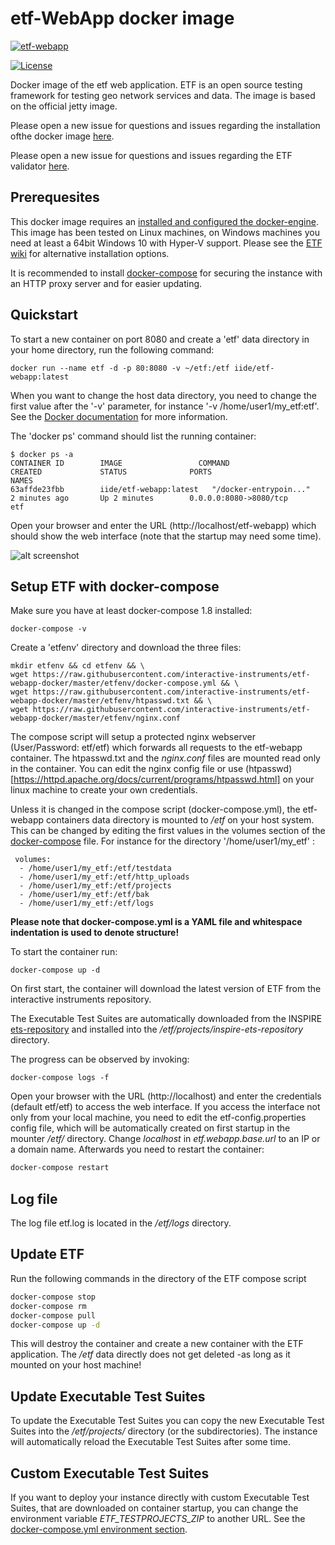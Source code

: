 # etf-WebApp docker image

[![etf-webapp](http://dockeri.co/image/iide/etf-webapp)](https://hub.docker.com/r/iide/etf-webapp/)

[![License](https://img.shields.io/badge/license-Apache%202.0-blue.svg)](http://www.apache.org/licenses/LICENSE-2.0.html)

Docker image of the etf web application.
ETF is an open source testing framework for testing geo network services and data.
The image is based on the official jetty image.

Please open a new issue for questions and issues regarding the installation ofthe docker image [here](https://github.com/interactive-instruments/etf-webapp-docker/issues).

Please open a new issue for questions and issues regarding the ETF validator [here](https://github.com/interactive-instruments/etf-webapp/issues).

## Prerequesites

This docker image requires an [installed and configured the docker-engine](https://docs.docker.com/engine/installation/). This image has been tested on
Linux machines, on Windows machines you need at least a 64bit Windows 10 with
Hyper-V support. Please see the [ETF wiki](https://github.com/interactive-instruments/etf-webapp/wiki) for alternative installation options.

It is recommended to install [docker-compose](https://docs.docker.com/compose/install/) for securing the instance with an
HTTP proxy server and for easier updating.

## Quickstart
To start a new container on port 8080 and create a 'etf' data directory in your
home directory, run the following command:

```CMD
docker run --name etf -d -p 80:8080 -v ~/etf:/etf iide/etf-webapp:latest
```

When you want to change the host data directory,
you need to  change the first value after the '-v' parameter, for instance
'-v /home/user1/my_etf:etf'.
See the [Docker  documentation](https://docs.docker.com/engine/reference/commandline/run/)
for more information.

The 'docker ps' command should list the running container:

```CMD
$ docker ps -a
CONTAINER ID        IMAGE                 COMMAND                  CREATED             STATUS              PORTS                         NAMES
63affde23fbb        iide/etf-webapp:latest   "/docker-entrypoin..."   2 minutes ago       Up 2 minutes        0.0.0.0:8080->8080/tcp        etf
```

Open your browser and enter the URL (http://localhost/etf-webapp) which should
show the web interface (note that the startup may need some time).

![alt screenshot](https://cloud.githubusercontent.com/assets/13570741/24177217/477aa3c0-0ea1-11e7-8029-59586a607844.png)

## Setup ETF with docker-compose

Make sure you have at least docker-compose 1.8 installed:

```CMD
docker-compose -v
```

Create a 'etfenv' directory and download the three files:
```CMD
mkdir etfenv && cd etfenv && \
wget https://raw.githubusercontent.com/interactive-instruments/etf-webapp-docker/master/etfenv/docker-compose.yml && \
wget https://raw.githubusercontent.com/interactive-instruments/etf-webapp-docker/master/etfenv/htpasswd.txt && \
wget https://raw.githubusercontent.com/interactive-instruments/etf-webapp-docker/master/etfenv/nginx.conf
```

The compose script will setup a protected nginx webserver (User/Password: etf/etf)
which forwards all requests to the etf-webapp container. The htpasswd.txt and
the _nginx.conf_ files are mounted read only in the container.
You can edit the nginx config file or use (htpasswd)[https://httpd.apache.org/docs/current/programs/htpasswd.html] on your linux
machine to create your own credentials.

Unless it is changed in the compose script (docker-compose.yml), the etf-webapp
containers data directory is mounted to _/etf_ on your host system. This can be
changed by editing the first values in the volumes section of the [docker-compose](https://github.com/interactive-instruments/etf-webapp-docker/blob/master/etfenv/docker-compose.yml#L21-L24)
file. For instance for the directory '/home/user1/my_etf' :

```CMD
 volumes:
  - /home/user1/my_etf:/etf/testdata
  - /home/user1/my_etf:/etf/http_uploads
  - /home/user1/my_etf:/etf/projects
  - /home/user1/my_etf:/etf/bak
  - /home/user1/my_etf:/etf/logs
```
**Please note that docker-compose.yml is a YAML file and whitespace indentation
is used to denote structure!**

To start the container run:

```CMD
docker-compose up -d
```

On first start, the container will download the latest version of ETF
from the interactive instruments repository.

The Executable Test Suites are automatically downloaded from the
INSPIRE [ets-repository](https://github.com/inspire-eu-validation/ets-repository) and
installed into the _/etf/projects/inspire-ets-repository_ directory.

The progress can be observed by invoking:
```CMD
docker-compose logs -f
```

Open your browser with the URL (http://localhost) and enter the
credentials (default etf/etf) to access the web interface. If you access the
interface not only from your local machine, you need to edit the
etf-config.properties config file, which will be automatically created on
first startup in the mounter _/etf/_ directory. Change _localhost_ in
_etf.webapp.base.url_ to an IP or a domain name. Afterwards you need to restart
the container:

```bash
docker-compose restart
```

## Log file
The log file etf.log is located in the _/etf/logs_ directory.

## Update ETF
Run the following commands in the directory of the ETF compose script
```bash
docker-compose stop
docker-compose rm
docker-compose pull
docker-compose up -d
```

This will destroy the container and create a new container with the ETF application.
The _/etf_ data directly does not get deleted -as long as it mounted on your
host machine!

## Update Executable Test Suites
To update the Executable Test Suites you can copy the new Executable Test Suites
into the _/etf/projects/_ directory (or the subdirectories). The instance will
automatically reload the Executable Test Suites after some time.

## Custom Executable Test Suites
If you want to deploy your instance directly with custom Executable Test Suites,
that are downloaded on container startup, you can change the environment
variable _ETF_TESTPROJECTS_ZIP_ to another URL. See the
[docker-compose.yml environment section](https://github.com/interactive-instruments/etf-webapp-docker/blob/master/etfenv/docker-compose.yml#L21-L22).
